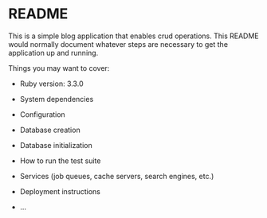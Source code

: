# README

This is a simple blog application that enables crud operations.
This README would normally document whatever steps are necessary to get the
application up and running.

Things you may want to cover:

* Ruby version: 3.3.0

* System dependencies

* Configuration

* Database creation

* Database initialization

* How to run the test suite

* Services (job queues, cache servers, search engines, etc.)

* Deployment instructions

* ...
